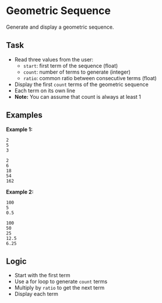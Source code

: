 # Geometric Sequence

Generate and display a geometric sequence.

## Task
- Read three values from the user:
  - `start`: first term of the sequence (float)
  - `count`: number of terms to generate (integer)
  - `ratio`: common ratio between consecutive terms (float)
- Display the first `count` terms of the geometric sequence
- Each term on its own line
- **Note:** You can assume that count is always at least 1

## Examples
**Example 1:**
```
2
5
3
```
```
2
6
18
54
162
```

**Example 2:**
```
100
5
0.5
```
```
100
50
25
12.5
6.25
```

## Logic
- Start with the first term
- Use a for loop to generate `count` terms
- Multiply by `ratio` to get the next term
- Display each term
